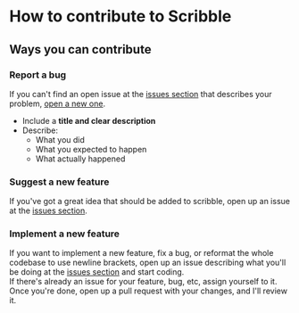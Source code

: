 # How to contribute to Scribble
## Ways you can contribute

### Report a bug
If you can't find an open issue at the [issues section](https://github.com/Gazotey/Scribble/issues) that describes your problem, [open a new one](https://github.com/Gazotey/Scribble/issues/new).
  * Include a **title and clear description**
  * Describe:
    * What you did
    * What you expected to happen
    * What actually happened

### Suggest a new feature
If you've got a great idea that should be added to scribble, open up an issue at the [issues section](https://github.com/Gazotey/Scribble/issues).

### Implement a new feature
If you want to implement a new feature, fix a bug, or reformat the whole codebase to use newline brackets, open up an issue describing what you'll be doing at the [issues section](https://github.com/Gazotey/Scribble/issues) and start coding.  
If there's already an issue for your feature, bug, etc, assign yourself to it.  
Once you're done, open up a pull request with your changes, and I'll review it.  
